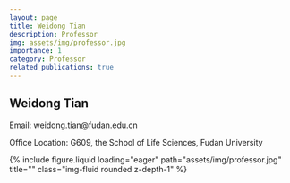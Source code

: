 ```yaml
---
layout: page
title: Weidong Tian
description: Professor
img: assets/img/professor.jpg
importance: 1
category: Professor
related_publications: true
---
```


<div class="row">
    <div class="col-sm-8 mt-3 mt-md-0">
        <h2>Weidong Tian</h2>
        <p>Email: weidong.tian@fudan.edu.cn</p>
        <p>Office Location: G609, the School of Life Sciences, Fudan University</p>
    </div>
    <div class="col-sm-4 mt-3 mt-md-0">
        {% include figure.liquid loading="eager" path="assets/img/professor.jpg" title="" class="img-fluid rounded z-depth-1" %}
    </div>
</div>
